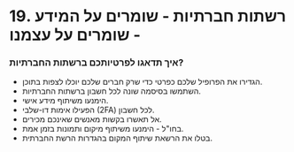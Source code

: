 # 19. רשתות חברתיות \- שומרים על המידע \- שומרים על עצמנו

### איך תדאגו לפרטיותכם ברשתות החברתיות?

- הגדירו את הפרופיל שלכם כפרטי כדי שרק חברים שלכם יוכלו לצפות בתוכן.
- השתמשו בסיסמה שונה לכל חשבון ברשתות החברתיות.
- הימנעו משיתוף מידע אישי.
- הפעילו אימות דו-שלבי (2FA) לכל חשבון.
- אל תאשרו בקשות מאנשים שאינכם מכירים.
- בחו"ל \- הימנעו משיתוף מיקום ותמונות בזמן אמת.
- בטלו את הרשאת שיתוף המקום בהגדרות הרשת החברתית.
